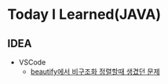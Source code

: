 # Today I Learned(JAVA)

## IDEA
* VSCode
    * [beautify에서 비구조화 정렬할때 생겼던 문제](vscode/beautify1.md)

